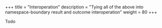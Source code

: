+++
title = "Interoperation"
description = "Tying all of the above into namespace-boundary result and outcome interoperation"
weight = 80
+++

Todo
